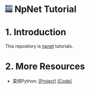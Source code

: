 [<img height="23" src="https://raw.githubusercontent.com/lh9171338/Outline/master/icon.jpg"/>](https://github.com/lh9171338/Outline) NpNet Tutorial
===

# 1. Introduction

This repository is [npnet](https://github.com/MorvanZhou/npnet) tutorials.

# 2. More Resources

- 莫烦Python: [[Project]](https://mofanpy.com/tutorials/data-manipulation/numpy/neural-network) [[Code]](https://github.com/MorvanZhou/npnet)

